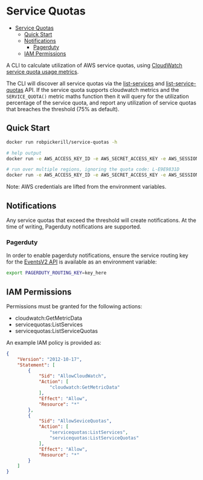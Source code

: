 # Service Quotas

- [Service Quotas](#service-quotas)
  - [Quick Start](#quick-start)
  - [Notifications](#notifications)
    - [Pagerduty](#pagerduty)
  - [IAM Permissions](#iam-permissions)


A CLI to calculate utilization of AWS service quotas, using [CloudWatch service quota usage metrics](https://docs.aws.amazon.com/AmazonCloudWatch/latest/monitoring/CloudWatch-Service-Quota-Integration.html).

The CLI will discover all service quotas via the [list-services](https://docs.aws.amazon.com/servicequotas/2019-06-24/apireference/API_ListServices.html) and [list-service-quotas](https://docs.aws.amazon.com/servicequotas/2019-06-24/apireference/API_ListServiceQuotas.html) API. If the service quota supports cloudwatch metrics and the `SERVICE_QUOTA()` metric maths function then it will query for the utilization percentage of the service quota, and report any utilization of service quotas that breaches the threshold (75% as default).

## Quick Start

```bash
docker run robpickerill/service-quotas -h

# help output
docker run -e AWS_ACCESS_KEY_ID -e AWS_SECRET_ACCESS_KEY -e AWS_SESSION_TOKEN robpickerill/service-quotas -h

# run over multiple regions, ignoring the quota code: L-E9E9831D
docker run -e AWS_ACCESS_KEY_ID -e AWS_SECRET_ACCESS_KEY -e AWS_SESSION_TOKEN robpickerill/service-quotas -r us-east-1 us-west-2 -i L-E9E9831D
```

Note: AWS credentials are lifted from the environment variables.


## Notifications

Any service quotas that exceed the threshold will create notifications. At the time of writing, Pagerduty notifications are supported.

### Pagerduty

In order to enable pagerduty notifications, ensure the service routing key for the [EventsV2 API](https://developer.pagerduty.com/docs/ZG9jOjExMDI5NTgw-events-api-v2-overview) is available as an environment variable:

```bash
export PAGERDUTY_ROUTING_KEY=key_here
```

## IAM Permissions

Permissions must be granted for the following actions:

- cloudwatch:GetMetricData
- servicequotas:ListServices
- servicequotas:ListServiceQuotas

An example IAM policy is provided as:

```json
{
    "Version": "2012-10-17",
    "Statement": [
        {
            "Sid": "AllowCloudWatch",
            "Action": [
                "cloudwatch:GetMetricData"
            ],
            "Effect": "Allow",
            "Resource": "*"
        },
        {
            "Sid": "AllowSeviceQuotas",
            "Action": [
                "servicequotas:ListServices",
                "servicequotas:ListServiceQuotas"
            ],
            "Effect": "Allow",
            "Resource": "*"
        }
    ]
}
```
